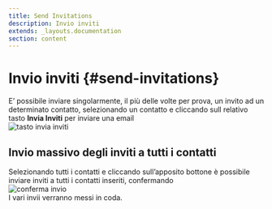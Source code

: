 ```yaml
---
title: Send Invitations
description: Invio inviti
extends: _layouts.documentation
section: content
---
```


# Invio inviti {#send-invitations}

E’ possibile inviare singolarmente, il più delle volte per prova, un invito ad un determinato contatto, selezionando un contatto e cliccando sull relativo tasto **Invia Inviti** per inviare una email  
![tasto invia inviti](https://quaeris-tv.github.io/doc_quaeris/assets/images/send_invitations.png "tasto invia inviti") 

## Invio massivo degli inviti a tutti i contatti

Selezionando tutti i contatti e cliccando sull’apposito bottone è possibile inviare inviti a tutti i contatti inseriti, confermando  
![conferma invio](https://quaeris-tv.github.io/doc_quaeris/assets/images/confirm_send_invite.png "tasto conferma invio")  
I vari invii verranno messi in coda.